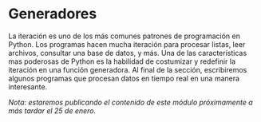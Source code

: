 # Generadores

La iteración es uno de los más comunes patrones de programación en Python. Los programas hacen mucha iteración para procesar listas, leer archivos, consultar una base de datos, y más. Una de las características mas poderosas de Python es la habilidad de costumizar y redefinir la iteración en una función generadora. Al final de la sección, escribiremos algunos programas que procesan datos en tiempo real en una manera interesante.

*Nota: estaremos publicando el contenido de este módulo próximamente a más tardar el 25 de enero.*